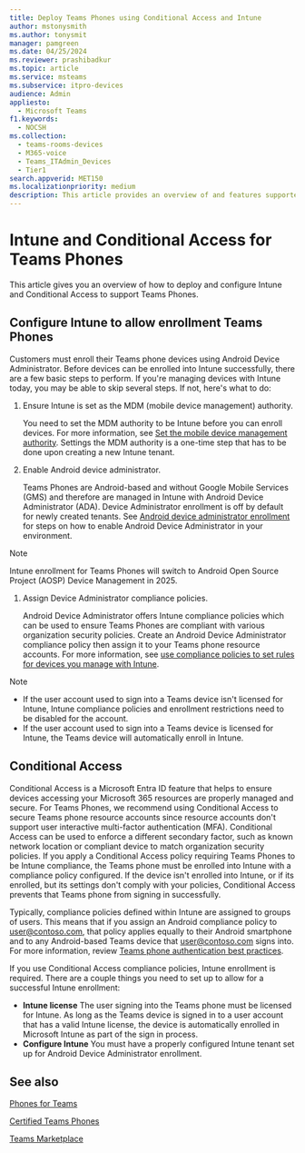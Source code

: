 ```yaml
---
title: Deploy Teams Phones using Conditional Access and Intune
author: mstonysmith
ms.author: tonysmit
manager: pamgreen
ms.date: 04/25/2024
ms.reviewer: prashibadkur
ms.topic: article
ms.service: msteams
ms.subservice: itpro-devices
audience: Admin
appliesto: 
  - Microsoft Teams
f1.keywords: 
  - NOCSH
ms.collection: 
  - teams-rooms-devices
  - M365-voice
  - Teams_ITAdmin_Devices
  - Tier1
search.appverid: MET150
ms.localizationpriority: medium
description: This article provides an overview of and features supported by Microsoft Teams Phones.
---
```


# Intune and Conditional Access for Teams Phones

This article gives you an overview of how to deploy and configure Intune and Conditional Access to support Teams Phones.

## Configure Intune to allow enrollment Teams Phones

Customers must enroll their Teams phone devices using Android Device Administrator. Before devices can be enrolled into Intune successfully, there are a few basic steps to perform. If you're managing devices with Intune today, you may be able to skip several steps. If not, here's what to do:

1. Ensure Intune is set as the MDM (mobile device management) authority.  

    You need to set the MDM authority to be Intune before you can enroll devices. For more information, see [Set the mobile device management authority](/mem/intune/fundamentals/mdm-authority-set). Settings the MDM authority is a one-time step that has to be done upon creating a new Intune tenant.
1. Enable Android device administrator.
  
   Teams Phones are Android-based and without Google Mobile Services (GMS) and therefore are managed in Intune with Android Device Administrator (ADA). Device Administrator enrollment is off by default for newly created tenants. See [Android device administrator enrollment](/mem/intune/enrollment/android-enroll-device-administrator) for steps on how to enable Android Device Administrator in your environment.
  > [!NOTE]
  > Intune enrollment for Teams Phones will switch to Android Open Source Project (AOSP) Device Management in 2025.

1. Assign Device Administrator compliance policies.  

    Android Device Administrator offers Intune compliance policies which can be used to ensure Teams Phones are compliant with various organization security policies. Create an Android Device Administrator compliance policy then assign it to your Teams phone resource accounts. For more information, see [use compliance policies to set rules for devices you manage with Intune](/mem/intune/protect/device-compliance-get-started).

> [!NOTE]
> - If the user account used to sign into a Teams device isn't licensed for Intune, Intune compliance policies and enrollment restrictions need to be disabled for the account.
> - If the user account used to sign into a Teams device is licensed for Intune, the Teams device will automatically enroll in Intune.

## Conditional Access

Conditional Access is a Microsoft Entra ID feature that helps to ensure devices accessing your Microsoft 365 resources are properly managed and secure. For Teams Phones, we recommend using Conditional Access to secure Teams phone resource accounts since resource accounts don't support user interactive multi-factor authentication (MFA). Conditional Access can be used to enforce a different secondary factor, such as known network location or compliant device to match organization security policies. If you apply a Conditional Access policy requiring Teams Phones to be Intune compliance, the Teams phone must be enrolled into Intune with a compliance policy configured. If the device isn't enrolled into Intune, or if its enrolled, but its settings don't comply with your policies, Conditional Access prevents that Teams phone from signing in successfully.

Typically, compliance policies defined within Intune are assigned to groups of users. This means that if you assign an Android compliance policy to user@contoso.com, that policy applies equally to their Android smartphone and to any Android-based Teams device that user@contoso.com signs into. For more information, review [Teams phone authentication best practices](authentication-best-practices-phones.md).

If you use Conditional Access compliance policies, Intune enrollment is required. There are a couple things you need to set up to allow for a successful Intune enrollment:

- **Intune license** The user signing into the Teams phone must be licensed for Intune. As long as the Teams device is signed in to a user account that has a valid Intune license, the device is automatically enrolled in Microsoft Intune as part of the sign in process.
- **Configure Intune** You must have a properly configured Intune tenant set up for Android Device Administrator enrollment.

## See also

[Phones for Teams](phones-for-teams.md)

[Certified Teams Phones](../devices/teams-phones-certified-hardware.md)

[Teams Marketplace](https://office.com/teamsdevices)
